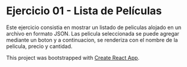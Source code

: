# Ejercicio 01 - Lista de Películas

<p align="left">Este ejercicio consistia en mostrar un listado de peliculas alojado en un archivo en formato JSON.
Las pelicula seleccionada se puede agregar mediante un boton y a continuacion, se renderiza con el nombre de la pelicula, precio y cantidad.</p>



This project was bootstrapped with [Create React App](https://github.com/facebook/create-react-app).


